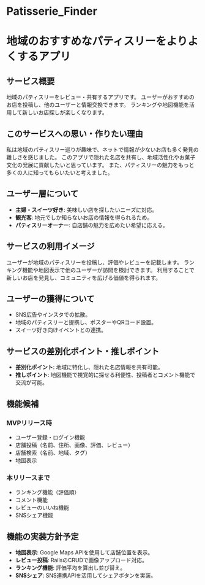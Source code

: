 # Patisserie_Finder
# 地域のおすすめなパティスリーをよりよくするアプリ

## サービス概要
地域のパティスリーをレビュー・共有するアプリです。
ユーザーがおすすめのお店を投稿し、他のユーザーと情報交換できます。
ランキングや地図機能を活用して新しいお店探しが楽しくなります。

## このサービスへの思い・作りたい理由
私は地域のパティスリー巡りが趣味で、ネットで情報が少ないお店も多く発見の難しさを感じました。
このアプリで隠れた名店を共有し、地域活性化やお菓子文化の発展に貢献したいと思っています。
また、パティスリーの魅力をもっと多くの人に知ってもらいたいと考えました。

## ユーザー層について
- **主婦・スイーツ好き**: 美味しい店を探したいニーズに対応。
- **観光客**: 地元でしか知らないお店の情報を得られるため。
- **パティスリーオーナー**: 自店舗の魅力を広めたい希望に応える。

## サービスの利用イメージ
ユーザーが地域のパティスリーを投稿し、評価やレビューを記載します。
ランキング機能や地図表示で他のユーザーが訪問を検討できます。
利用することで新しいお店を発見し、コミュニティを広げる価値を得られます。

## ユーザーの獲得について
- SNS広告やインスタでの拡散。
- 地域のパティスリーと提携し、ポスターやQRコード設置。
- スイーツ好き向けイベントとの連携。

## サービスの差別化ポイント・推しポイント
- **差別化ポイント**: 地域に特化し、隠れた名店情報を共有可能。
- **推しポイント**: 地図機能で視覚的に探せる利便性、投稿者とコメント機能で交流が可能。

## 機能候補

### MVPリリース時
- ユーザー登録・ログイン機能
- 店舗投稿（名前、住所、画像、評価、レビュー）
- 店舗検索（名前、地域、タグ）
- 地図表示

### 本リリースまで
- ランキング機能（評価順）
- コメント機能
- レビューのいいね機能
- SNSシェア機能

## 機能の実装方針予定
- **地図表示**: Google Maps APIを使用して店舗位置を表示。
- **レビュー投稿**: RailsのCRUDで画像アップロード対応。
- **ランキング機能**: 評価平均を算出し並び替え。
- **SNSシェア**: SNS連携APIを活用してシェアボタンを実装。
